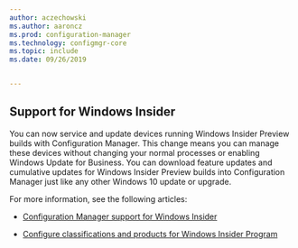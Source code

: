```yaml
---
author: aczechowski
ms.author: aaroncz
ms.prod: configuration-manager
ms.technology: configmgr-core
ms.topic: include
ms.date: 09/26/2019


---
```


## <a name="bkmk_wifb"></a> Support for Windows Insider

<!--3556023-->

You can now service and update devices running Windows Insider Preview builds with Configuration Manager. This change means you can manage these devices without changing your normal processes or enabling Windows Update for Business. You can download feature updates and cumulative updates for Windows Insider Preview builds into Configuration Manager just like any other Windows 10 update or upgrade.

For more information, see the following articles:

- [Configuration Manager support for Windows Insider](../../../../plan-design/configs/support-for-windows-10.md#support-for-windows-insider)

- [Configure classifications and products for Windows Insider Program](../../../../../sum/get-started/configure-classifications-and-products.md#bkmk_WIfB)
